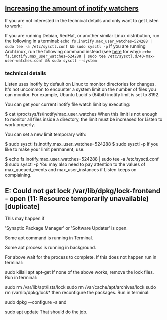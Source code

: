 ## [Increasing the amount of inotify watchers](https://github.com/guard/listen/wiki/Increasing-the-amount-of-inotify-watchers#the-technical-details)

If you are not interested in the technical details and only want to get Listen to work:

If you are running Debian, RedHat, or another similar Linux distribution, run the following in a terminal:
`echo fs.inotify.max_user_watches=524288 | sudo tee -a /etc/sysctl.conf && sudo sysctl -p`
If you are running ArchLinux, run the following command instead (see [here](https://www.archlinux.org/news/deprecation-of-etcsysctlconf/) for why):
`echo fs.inotify.max_user_watches=524288 | sudo tee /etc/sysctl.d/40-max-user-watches.conf && sudo sysctl --system`

### technical details
Listen uses inotify by default on Linux to monitor directories for changes. It's not uncommon to encounter a system limit on the number of files you can monitor. For example, Ubuntu Lucid's (64bit) inotify limit is set to 8192.

You can get your current inotify file watch limit by executing:

$ cat /proc/sys/fs/inotify/max_user_watches
When this limit is not enough to monitor all files inside a directory, the limit must be increased for Listen to work properly.

You can set a new limit temporary with:

$ sudo sysctl fs.inotify.max_user_watches=524288
$ sudo sysctl -p
If you like to make your limit permanent, use:

$ echo fs.inotify.max_user_watches=524288 | sudo tee -a /etc/sysctl.conf
$ sudo sysctl -p
You may also need to pay attention to the values of max_queued_events and max_user_instances if Listen keeps on complaining.

## E: Could not get lock /var/lib/dpkg/lock-frontend - open (11: Resource temporarily unavailable) [duplicate]

This may happen if

'Synaptic Package Manager' or 'Software Updater' is open.

Some apt command is running in Terminal.

Some apt process is running in background.

For above wait for the process to complete. If this does not happen run in terminal:

sudo killall apt apt-get
If none of the above works, remove the lock files. Run in terminal:

sudo rm /var/lib/apt/lists/lock
sudo rm /var/cache/apt/archives/lock
sudo rm /var/lib/dpkg/lock*
then reconfigure the packages. Run in terminal:

sudo dpkg --configure -a
and

sudo apt update
That should do the job.